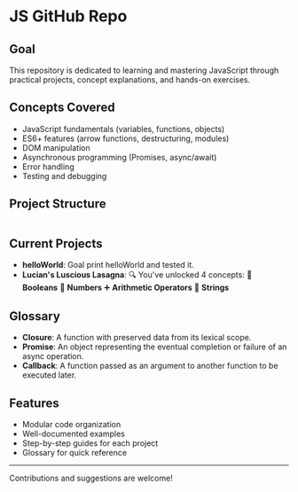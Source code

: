 # JS GitHub Repo

## Goal

This repository is dedicated to learning and mastering JavaScript through practical projects, concept explanations, and hands-on exercises.

## Concepts Covered

- JavaScript fundamentals (variables, functions, objects)
- ES6+ features (arrow functions, destructuring, modules)
- DOM manipulation
- Asynchronous programming (Promises, async/await)
- Error handling
- Testing and debugging

## Project Structure

```

```

## Current Projects

- **helloWorld**: Goal print helloWorld and tested it.
- **Lucian's Luscious Lasagna**: 🔍 You've unlocked 4 concepts: 🧩 **Booleans** 🔢 **Numbers** ➕ **Arithmetic Operators** 💬 **Strings**


## Glossary

- **Closure**: A function with preserved data from its lexical scope.
- **Promise**: An object representing the eventual completion or failure of an async operation.
- **Callback**: A function passed as an argument to another function to be executed later.

## Features

- Modular code organization
- Well-documented examples
- Step-by-step guides for each project
- Glossary for quick reference

---

Contributions and suggestions are welcome!